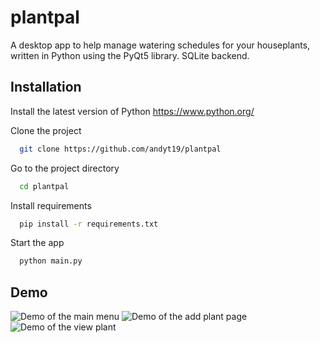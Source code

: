 
# plantpal

A desktop app to help manage watering schedules for your houseplants, written in Python using the PyQt5 library.
SQLite backend.



## Installation

Install the latest version of Python https://www.python.org/


Clone the project

```bash
  git clone https://github.com/andyt19/plantpal
```
    
Go to the project directory

```bash
  cd plantpal

```
Install requirements
```bash
  pip install -r requirements.txt
```
  
Start the app
```bash
  python main.py
```
    
## Demo
![Demo of the main menu](https://i.imgur.com/97GN71c.png)
![Demo of the add plant page](https://i.imgur.com/Lr4LBc9.png)
![Demo of the view plant](https://i.imgur.com/lT0iqeH.png)
